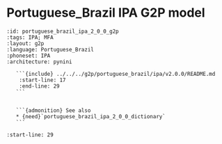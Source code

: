 
# Portuguese_Brazil IPA G2P model

``````{g2p} Portuguese_Brazil IPA G2P model
:id: portuguese_brazil_ipa_2_0_0_g2p
:tags: IPA; MFA
:layout: g2p
:language: Portuguese_Brazil
:phoneset: IPA
:architecture: pynini

   ```{include} ../../../g2p/portuguese_brazil/ipa/v2.0.0/README.md
    :start-line: 17
    :end-line: 29
   ```


   ```{admonition} See also
   * {need}`portuguese_brazil_ipa_2_0_0_dictionary`
   ```
``````

```{include} ../../../g2p/portuguese_brazil/ipa/v2.0.0/README.md
:start-line: 29
```
